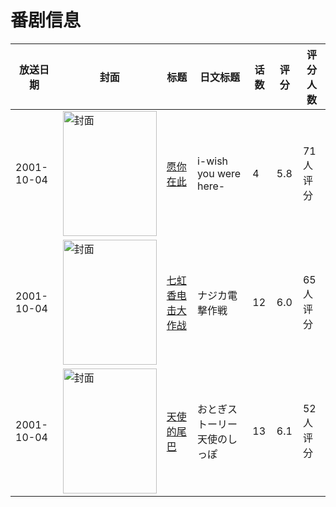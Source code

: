 # 番剧信息

|放送日期|封面|标题|日文标题|话数|评分|评分人数|
|---|---|---|---|---|---|---|
|2001-10-04|<img src="https://lain.bgm.tv/pic/cover/c/b8/b9/2904_NXZmZ.jpg" alt="封面" style="width:150px;height:200px;object-fit:cover;">|[愿你在此](https://bangumi.tv/subject/2904)|i-wish you were here-|4|5.8|71人评分|
|2001-10-04|<img src="https://lain.bgm.tv/pic/cover/c/b6/61/2935_B5jFY.jpg" alt="封面" style="width:150px;height:200px;object-fit:cover;">|[七虹香电击大作战](https://bangumi.tv/subject/2935)|ナジカ電撃作戦|12|6.0|65人评分|
|2001-10-04|<img src="https://lain.bgm.tv/pic/cover/c/f1/c0/73010_7PmpD.jpg" alt="封面" style="width:150px;height:200px;object-fit:cover;">|[天使的尾巴](https://bangumi.tv/subject/73010)|おとぎストーリー 天使のしっぽ|13|6.1|52人评分|
